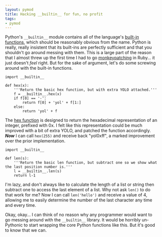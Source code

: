 ```yaml
---
layout: pymod
title: Hacking __builtin__ for fun, no profit
tags:
- pymod
---
```


Python's `__builtin__` module contains all of the language's [built-in functions](https://docs.python.org/2.7/library/functions.html), which should be reasonably obvious from the name. Python is really, really insistent that its built-ins are perfectly sufficient and that you shouldn't go around messing with them. This is a large part of the reason that I almost threw up the first time I had to go [monkeypatching](http://stackoverflow.com/questions/394144/what-does-monkey-patching-exactly-mean-in-ruby) in Ruby... it just doesn't _feel_ right. But for the sake of argument, let's do some screwing around with the built-in functions.

	import __builtin__

	def hex(x):
		'''Return the basic hex function, but with extra YOLO attached.'''
		f = __builtin__.hex(x)
		if f[0] == '-':
			return f[0] + 'yol' + f[1:]
		else:
			return 'yol' + f


The [hex function](https://docs.python.org/2.7/library/functions.html#hex) is designed to return the hexadecimal representation of an integer, prefixed with 0x. I felt like this representation could be much improved with a bit of extra YOLO, and patched the function accordingly. *__Now__* I can call `hex(255)` and receive back "yol0xff", a marked improvement over the prior implementation. 

	import __builtin__

	def len(s):
		'''Return the basic len function, but subtract one so we show what the last position number is.'''
		l = __builtin__.len(s)
		return l-1

I'm lazy, and don't always like to calculate the length of a list or string then subtract one to access the last element of a list. Why not ask `len()` to do that work for me? Now I can call `len('hello')` and receive a value of 4, allowing me to easily determine the number of the last character any time and every time.

Okay, okay... I can think of no reason why any programmer would want to go messing around with the `__builtin__` library. It would be horribly un-Pythonic to start wrapping the core Python functions like this. But it's good to know that we can.